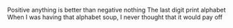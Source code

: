  Positive anything is better than negative nothing
 The last digit
print alphabet
 When I was having that alphabet soup, I never thought that it would pay off
